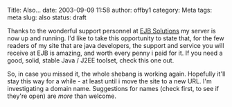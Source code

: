 Title: Also...
date: 2003-09-09 11:58
author: offby1
category: Meta
tags: meta
slug: also
status: draft

Thanks to the wonderful support personnel at [EJB Solutions](http://www.ejbsolutions.com/) my server is now up and running. I\'d like to take this opportunity to state that, for the few readers of my site that are java developers, the support and service you will receive at EJB is amazing, and worth every penny i paid for it. If you need a good, solid, stable Java / J2EE toolset, check this one out.

So, in case you missed it, the whole shebang is working again. Hopefully it\'ll stay this way for a while - at least until i move the site to a new URL. I\'m investigating a domain name. Suggestions for names (check first, to see if they\'re open) are *more* than welcome.
